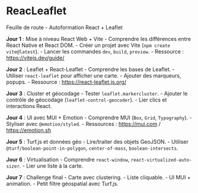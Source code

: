 # ReacLeaflet
Feuille de route - Autoformation React + Leaflet


**Jour 1** : Mise à niveau React Web + Vite - Comprendre les différences entre React Native et React DOM. - Créer un projet avec Vite (`npm create vite@latest`). - Lancer les commandes `dev`, `build`, `preview`. - Ressource : https://vitejs.dev/guide/

 **Jour 2** : Leaflet + React-Leaflet - Comprendre les bases de Leaflet. - Utiliser `react-leaflet` pour afficher une carte. - Ajouter des marqueurs, popups. - Ressource : https://react-leaflet.js.org/ 

**Jour 3** : Cluster et géocodage - Tester `leaflet.markercluster`. - Ajouter le contrôle de géocodage (`leaflet-control-geocoder`). - Lier clics et interactions React. 

**Jour 4** : UI avec MUI + Emotion - Comprendre MUI (`Box`, `Grid`, `Typography`). - Styliser avec `@emotion/styled`. - Ressources : https://mui.com / https://emotion.sh

 **Jour 5** : Turf.js et données géo - Lire/traiter des objets GeoJSON. - Utiliser `@turf/boolean-point-in-polygon`, `center-of-mass`, `boolean-intersects`. 

**Jour 6** : Virtualisation - Comprendre `react-window`, `react-virtualized-auto-sizer`. - Lier une liste à la carte. 

**Jour 7** : Challenge final - Carte avec clustering. - Liste cliquable. - UI MUI + animation. - Petit filtre géospatial avec Turf.js.

